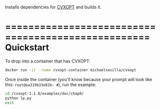 Installs dependencies for [CVXOPT](http://cvxopt.org/index.html) and builds it. 

===================================================
Quickstart
===================================================

To drop into a container that has CVXOPT:

```bash
docker run -it --name cvxopt-container michaelsevilla/cvxopt
```

Once inside the container (you'll know because your prompt will look like this: ```root@ea319b33e82b: #```), run the example:

```bash
cd /cvxopt-1.1.8/examples/doc/chap8/
python lp.py
exit
```
